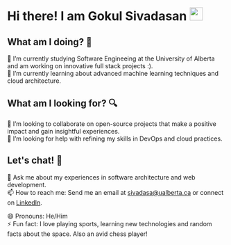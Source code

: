 # Hi there! I am Gokul Sivadasan <img src="https://raw.githubusercontent.com/MartinHeinz/MartinHeinz/master/wave.gif" width="30px"> 

## What am I doing? 🚀
🔭 I’m currently studying Software Engineeing at the University of Alberta and am working on innovative full stack projects :).  
🌱 I’m currently learning about advanced machine learning techniques and cloud architecture.  

## What am I looking for? 🔍
👯 I’m looking to collaborate on open-source projects that make a positive impact and gain insightful experiences.  
🤔 I’m looking for help with refining my skills in DevOps and cloud practices.  

## Let's chat! 💬
💬 Ask me about my experiences in software architecture and web development.  
📫 How to reach me: Send me an email at sivadasa@ualberta.ca or connect on [LinkedIn](https://www.linkedin.com/in/gokul-sa/).  
  
😄 Pronouns: He/Him  
⚡ Fun fact: I love playing sports, learning new technologies and random facts about the space. Also an avid chess player!

